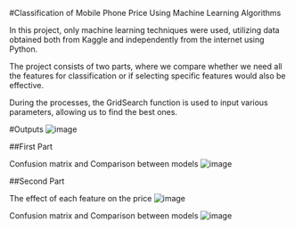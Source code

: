 #Classification of Mobile Phone Price Using Machine Learning Algorithms

In this project, only machine learning techniques were used, utilizing data obtained both from Kaggle and independently from the internet using Python. 

The project consists of two parts, where we compare whether we need all the features for classification or if selecting specific features would also be effective.

During the processes, the GridSearch function is used to input various parameters, allowing us to find the best ones.

#Outputs
![image](https://github.com/user-attachments/assets/9151705c-d058-470d-ab37-c935708d39cf)

##First Part

Confusion matrix and Comparison between models
![image](https://github.com/user-attachments/assets/85d1457e-a904-4408-85f8-2d4d27430dec)

##Second Part

The effect of each feature on the price
![image](https://github.com/user-attachments/assets/25ca29fa-3e0b-42c7-a5a2-e93f93d1e45d)

Confusion matrix and Comparison between models
![image](https://github.com/user-attachments/assets/b8e6654b-233c-4822-bd66-1ee56102484f)
